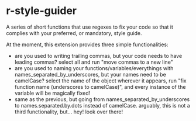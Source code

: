 # r-style-guider

A series of short functions that use regexes to fix your code so that it complies with your preferred, or mandatory, style guide.

At the moment, this extension provides three simple functionalities:
* are you used to writing trailing commas, but your code needs to have leading commas? select all and run "move commas to a new line"
* are you used to naming your functions/variables/everythings with names_separated_by_underscores, but your names need to be camelCase? select the name of the object wherever it appears, run "fix function name (underscores to camelCase)", and every instance of the variable will be magically fixed!
* same as the previous, but going from names_separated_by_underscores to names.separated.by.dots instead of camelCase. arguably, this is not a third functionality, but... hey! look over there!
